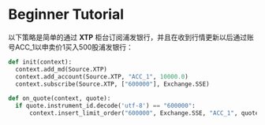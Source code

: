# Beginner Tutorial

以下策略是简单的通过 **XTP** 柜台订阅浦发银行，并且在收到行情更新以后通过账号ACC_1以申卖价1买入500股浦发银行：

```python	 
def init(context):
  context.add_md(Source.XTP)
  context.add_account(Source.XTP, "ACC_1", 10000.0)
  context.subscribe(Source.XTP, ["600000"], Exchange.SSE)
  
def on_quote(context, quote):
  if quote.instrument_id.decode('utf-8') == "600000":
      context.insert_limit_order("600000", Exchange.SSE, "ACC_1", quote.ask_price[0], 500, Side.Buy, Offset.Open)
```









